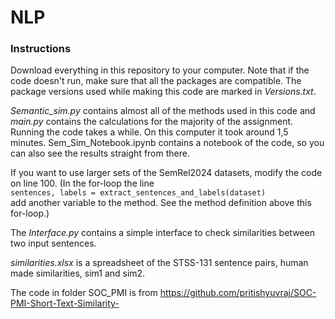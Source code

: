 # NLP

### Instructions

Download everything in this repository to your computer. Note that if the code doesn't run, make sure that all the packages are compatible. The package versions used while making this code are marked in *Versions.txt*.

*Semantic_sim.py* contains almost all of the methods used in this code and *main.py* contains the calculations for the majority of the assignment. Running the code takes a while. On this computer it took around 1,5 minutes. Sem_Sim_Notebook.ipynb contains a notebook of the code, so you can also see the results straight from there. 

If you want to use larger sets of the SemRel2024 datasets, modify the code on line 100. (In the for-loop the line\
`sentences, labels = extract_sentences_and_labels(dataset)`\
add another variable to the method. See the method definition above this for-loop.)

The *Interface.py* contains a simple interface to check similarities between two input sentences.

*similarities.xlsx* is a spreadsheet of the STSS-131 sentence pairs, human made similarities, sim1 and sim2.

The code in folder SOC_PMI is from https://github.com/pritishyuvraj/SOC-PMI-Short-Text-Similarity-
